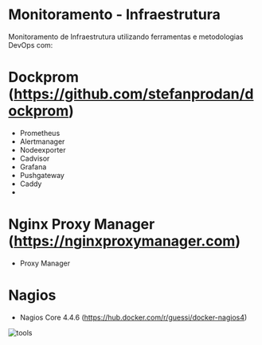 # Monitoramento - Infraestrutura

Monitoramento de Infraestrutura utilizando ferramentas e metodologias DevOps com:

# Dockprom (https://github.com/stefanprodan/dockprom)
- Prometheus 
- Alertmanager
- Nodeexporter
- Cadvisor
- Grafana
- Pushgateway
- Caddy
- 

# Nginx Proxy Manager (https://nginxproxymanager.com)
- Proxy Manager

# Nagios 
- Nagios Core 4.4.6 (https://hub.docker.com/r/guessi/docker-nagios4)

![tools](https://raw.githubusercontent.com/luiscruzcwb/Monitoramento-Infraestrutura/master/tools/check_rules_alertmanager.png)

